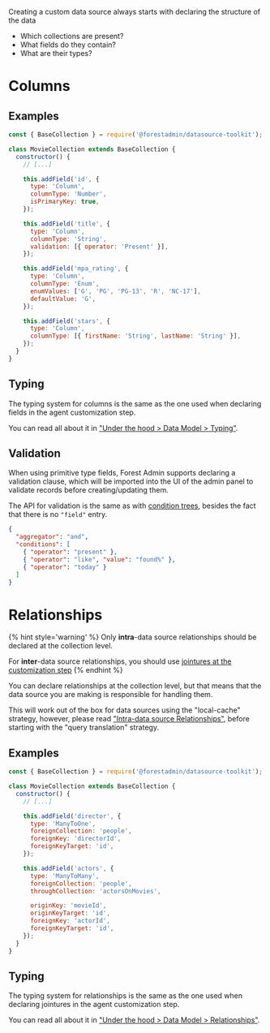 Creating a custom data source always starts with declaring the structure of the data

- Which collections are present?
- What fields do they contain?
- What are their types?

# Columns

## Examples

```javascript
const { BaseCollection } = require('@forestadmin/datasource-toolkit');

class MovieCollection extends BaseCollection {
  constructor() {
    // [...]

    this.addField('id', {
      type: 'Column',
      columnType: 'Number',
      isPrimaryKey: true,
    });

    this.addField('title', {
      type: 'Column',
      columnType: 'String',
      validation: [{ operator: 'Present' }],
    });

    this.addField('mpa_rating', {
      type: 'Column',
      columnType: 'Enum',
      enumValues: ['G', 'PG', 'PG-13', 'R', 'NC-17'],
      defaultValue: 'G',
    });

    this.addField('stars', {
      type: 'Column',
      columnType: [{ firstName: 'String', lastName: 'String' }],
    });
  }
}
```

## Typing

The typing system for columns is the same as the one used when declaring fields in the agent customization step.

You can read all about it in ["Under the hood > Data Model > Typing"](../../under-the-hood/data-model/typing.md).

## Validation

When using primitive type fields, Forest Admin supports declaring a validation clause, which will be imported into the UI of the admin panel to validate records before creating/updating them.

The API for validation is the same as with [condition trees](../../under-the-hood/queries/filters.md#condition-trees), besides the fact that there is no `"field"` entry.

```json
{
  "aggregator": "and",
  "conditions": [
    { "operator": "present" },
    { "operator": "like", "value": "found%" },
    { "operator": "today" }
  ]
}
```

# Relationships

{% hint style='warning' %}
Only **intra**-data source relationships should be declared at the collection level.

For **inter**-data source relationships, you should use [jointures at the customization step](../../agent-customization/relationships/README.md)
{% endhint %}

You can declare relationships at the collection level, but that means that the data source you are making is responsible for handling them.

This will work out of the box for data sources using the "local-cache" strategy, however, please read ["Intra-data source Relationships"](./relationships.md), before starting with the "query translation" strategy.

## Examples

```javascript
const { BaseCollection } = require('@forestadmin/datasource-toolkit');

class MovieCollection extends BaseCollection {
  constructor() {
    // [...]

    this.addField('director', {
      type: 'ManyToOne',
      foreignCollection: 'people',
      foreignKey: 'directorId',
      foreignKeyTarget: 'id',
    });

    this.addField('actors', {
      type: 'ManyToMany',
      foreignCollection: 'people',
      throughCollection: 'actorsOnMovies',

      originKey: 'movieId',
      originKeyTarget: 'id',
      foreignKey: 'actorId',
      foreignKeyTarget: 'id',
    });
  }
}
```

## Typing

The typing system for relationships is the same as the one used when declaring jointures in the agent customization step.

You can read all about it in ["Under the hood > Data Model > Relationships"](../../under-the-hood/data-model/relationships.md).
